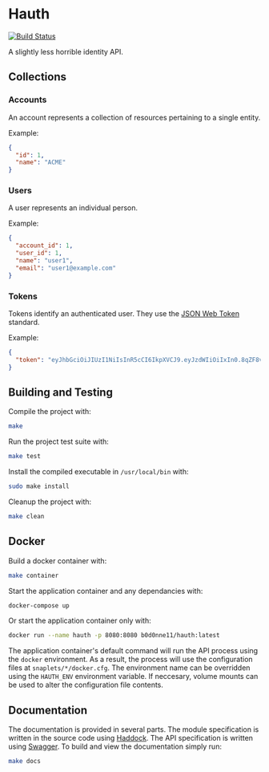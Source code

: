 # Hauth

[![Build Status](https://travis-ci.org/b0d0nne11/hauth.svg?branch=master)](https://travis-ci.org/b0d0nne11/hauth)

A slightly less horrible identity API.

## Collections

### Accounts

An account represents a collection of resources pertaining to a single entity.

Example:
```json
{
  "id": 1,
  "name": "ACME"
}
```

### Users

A user represents an individual person.

Example:
```json
{
  "account_id": 1,
  "user_id": 1,
  "name": "user1",
  "email": "user1@example.com"
}
```

### Tokens

Tokens identify an authenticated user. They use the [JSON Web
Token](https://jwt.io/) standard.

Example:
```json
{
  "token": "eyJhbGciOiJIUzI1NiIsInR5cCI6IkpXVCJ9.eyJzdWIiOiIxIn0.8qZF8vbN3UpcanXFc-mPXJkOPN01-bRch8XX3rToP1U"
}
```

## Building and Testing

Compile the project with:
```bash
make
```

Run the project test suite with:
```bash
make test
```

Install the compiled executable in `/usr/local/bin` with:
```bash
sudo make install
```

Cleanup the project with:
```bash
make clean
```

## Docker

Build a docker container with:
```bash
make container
```

Start the application container and any dependancies with:
```bash
docker-compose up
```

Or start the application container only with:
```bash
docker run --name hauth -p 8080:8080 b0d0nne11/hauth:latest
```

The application container's default command will run the API process using the
`docker` environment. As a result, the process will use the configuration files
at `snaplets/*/docker.cfg`. The environment name can be overridden using the
`HAUTH_ENV` environment variable. If neccesary, volume mounts can be used to
alter the configuration file contents.

## Documentation

The documentation is provided in several parts. The module specification is
written in the source code using [Haddock](https://www.haskell.org/haddock/).
The API specification is written using [Swagger](http://swagger.io/). To build
and view the documentation simply run:
```bash
make docs
```
